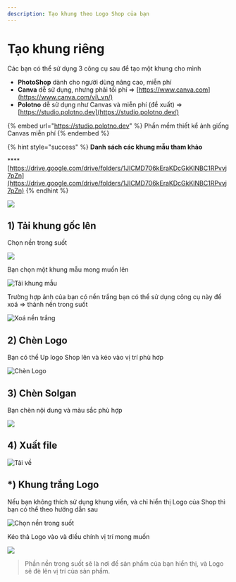 ```yaml
---
description: Tạo khung theo Logo Shop của bạn
---
```


# Tạo khung riêng

Các bạn có thể sử dụng 3 công cụ sau để tạo một khung cho mình

* **PhotoShop** dành cho người dùng nâng cao, miễn phí
* **Canva** dễ sử dụng, nhưng phải tối phí => [https://www.canva.com](https://www.canva.com/vi\_vn/)
* **Polotno** dễ sử dụng như Canvas và miễn phí (đề xuất) => [https://studio.polotno.dev](https://studio.polotno.dev/)

{% embed url="https://studio.polotno.dev" %}
Phần mềm thiết kể ảnh giống Canvas miễn phí
{% endembed %}

{% hint style="success" %}
**Danh sách các khung mẫu tham khảo**

****[https://drive.google.com/drive/folders/1JICMD706kEraKDcGkKlNBC1RPvvj7pZn](https://drive.google.com/drive/folders/1JICMD706kEraKDcGkKlNBC1RPvvj7pZn)
{% endhint %}

![](<../../../.gitbook/assets/image (294).png>)

## 1) Tải khung gốc lên

Chọn nền trong suốt

![](<../../../.gitbook/assets/image (248).png>)

Bạn chọn một khung mẫu mong muốn lên

![Tải khung mẫu](<../../../.gitbook/assets/image (278).png>)

Trường hợp ảnh của bạn có nền trắng bạn có thể sử dụng công cụ này để xoá => thành nền trong suốt

![Xoá nền trắng](<../../../.gitbook/assets/image (314).png>)

## 2) Chèn Logo

Bạn có thể Up logo Shop lên và kéo vào vị trí phù hơp

![Chèn Logo](<../../../.gitbook/assets/image (263).png>)

## 3) Chèn Solgan

Bạn chèn nội dung và màu sắc phù hợp

![](<../../../.gitbook/assets/image (268).png>)

## 4) Xuất file

![Tải về ](<../../../.gitbook/assets/image (325).png>)

## \*) Khung trắng Logo

Nếu bạn không thích sử dụng khung viền, và chỉ hiển thị Logo của Shop thì bạn có thể theo hướng dẫn sau

![Chọn nền trong suốt](<../../../.gitbook/assets/image (317).png>)

Kéo thả Logo vào và điều chính vị trí mong muốn

![](<../../../.gitbook/assets/image (320).png>)

> Phần nền trong suốt sẽ là nơi để sản phẩm của bạn hiển thị, và Logo sẽ đè lên vị trí của sản phẩm.
